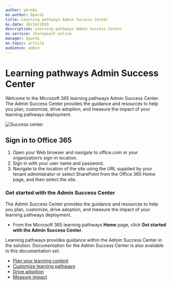 ```yaml
---
author: pkrebs
ms.author: bpardi
title: Learning pathways Admin Success Center
ms.date: 10/24/2019
description: Learning pathways Admin Success Center
ms.service: sharepoint-online
manager: bpardi
ms.topic: article
audience: admin
---
```


# Learning pathways Admin Success Center

Welcome to the Microsoft 365 learning pathways Admin Success Center. The Admin Success Center provides the guidance and resources to help you plan, customize, drive adoption, and measure the impact of your learning pathways deployment.

![Success center](media/cg-successcenter.png)

## Sign in to Office 365 

1.	Open your Web browser and navigate to office.com or your organization’s sign-in location. 
2.	Sign in with your user name and password.
3. 	Navigate to the location of the site using the URL supplied by your tenant administrator or select SharePoint from the Office 365 Home page, and then select the site. 

### Get started with the Admin Success Center

The Admin Success Center provides the guidance and resources to help you plan, customize, drive adoption, and measure the impact of your learning pathways deployment. 

- From the Microsoft 365 learning pathways **Home** page, click **Get started with the Admin Success Center**.

Learning pathways provides guidance within the Admin Success Center in the solution. Documentation for the Admin Success Center is also available in this documentation set: 

- [Plan your learning content](custom_plancontent.md)
- [Customize learning pathways](custom_overview.md)
- [Drive adoption](driveadoption.md)
- [Measure impact](custom_measureimpact.md)

